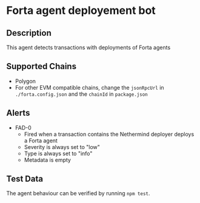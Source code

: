 # Forta agent deployement bot

## Description

This agent detects transactions with deployments of Forta agents

## Supported Chains
- Polygon
- For other EVM compatible chains, change the `jsonRpcUrl` in `./forta.config.json` and the `chainId` in `package.json`

## Alerts

- FAD-0
  - Fired when a transaction contains the Nethermind deployer deploys a Forta agent
  - Severity is always set to "low" 
  - Type is always set to "info"
  - Metadata is empty
## Test Data

The agent behaviour can be verified by running `npm test`.